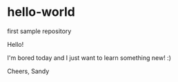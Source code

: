 # hello-world
first sample repository

Hello!

I'm bored today and I just want to learn something new! :)

Cheers,
Sandy
